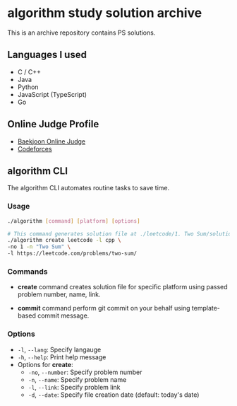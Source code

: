 # algorithm study solution archive

This is an archive repository contains PS solutions.

## Languages I used

- C / C++
- Java
- Python
- JavaScript (TypeScript)
- Go

## Online Judge Profile

- [Baekjoon Online Judge](https://acmicpc.net/user/ajw4586)
- [Codeforces](https://codeforces.com/profile/ahnjaewook)

## algorithm CLI

The algorithm CLI automates routine tasks to save time.

### Usage

```sh
./algorithm [command] [platform] [options]

# This command generates solution file at ./leetcode/1. Two Sum/solution.cpp
./algorithm create leetcode -l cpp \
-no 1 -n "Two Sum" \
-l https://leetcode.com/problems/two-sum/
```

### Commands

- **create** command creates solution file for specific platform using passed problem number, name, link.

- **commit** command perform git commit on your behalf using template-based commit message.

### Options

- `-l`, `--lang`: Specify langauge
- `-h`, `--help`: Print help message
- Options for **create**:
  - `-no`, `--number`: Specify problem number
  - `-n`, `--name`: Specify problem name
  - `-l`, `--link`: Specify problem link
  - `-d`, `--date`: Specify file creation date (default: today's date)
